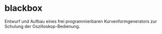 # blackbox
Entwurf und Aufbau eines frei programmierbaren Kurvenformgenerators zur Schulung der Oszilloskop-Bedienung.
